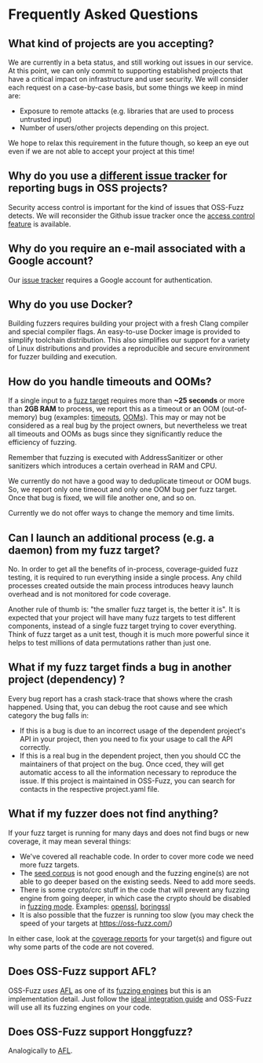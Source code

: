 # Frequently Asked Questions

## What kind of projects are you accepting?

We are currently in a beta status, and still working out issues in our service. At this point, we
can only commit to supporting established projects that have a critical impact on infrastructure and
user security. We will consider each request on a case-by-case basis, but some things we keep in mind are:

  - Exposure to remote attacks (e.g. libraries that are used to process untrusted input)
  - Number of users/other projects depending on this project.

We hope to relax this requirement in the future though, so keep an eye out even if we are not able
to accept your project at this time!

## Why do you use a [different issue tracker](https://bugs.chromium.org/p/oss-fuzz/issues/list) for reporting bugs in OSS projects?

Security access control is important for the kind of issues that OSS-Fuzz detects.
We will reconsider the Github issue tracker once the
[access control feature](https://github.com/isaacs/github/issues/37) is available.

## Why do you require an e-mail associated with a Google account?

Our [issue tracker](https://bugs.chromium.org/p/oss-fuzz/issues/list) requires a Google account for authentication.

## Why do you use Docker?

Building fuzzers requires building your project with a fresh Clang compiler and special compiler flags. 
An easy-to-use Docker image is provided to simplify toolchain distribution. This also simplifies our
support for a variety of Linux distributions and provides a reproducible and secure environment for fuzzer
building and execution.

## How do you handle timeouts and OOMs?

If a single input to a [fuzz target](glossary.md#fuzz-target)
requires more than **~25 seconds** or more than **2GB RAM** to process, we
report this as a timeout or an OOM (out-of-memory) bug
(examples: [timeouts](https://bugs.chromium.org/p/oss-fuzz/issues/list?can=1&q=%22Crash+Type%3A+Timeout%22),
[OOMs](https://bugs.chromium.org/p/oss-fuzz/issues/list?can=1&q="Crash+Type%3A+Out-of-memory")).
This may or may not be considered as a real bug by the project owners,
but nevertheless we treat all timeouts and OOMs as bugs
since they significantly reduce the efficiency of fuzzing.

Remember that fuzzing is executed with AddressSanitizer or other
sanitizers which introduces a certain overhead in RAM and CPU.

We currently do not have a good way to deduplicate timeout or OOM bugs.
So, we report only one timeout and only one OOM bug per fuzz target.
Once that bug is fixed, we will file another one, and so on.

Currently we do not offer ways to change the memory and time limits.

## Can I launch an additional process (e.g. a daemon) from my fuzz target?

No. In order to get all the benefits of in-process, coverage-guided fuzz testing,
it is required to run everything inside a single process. Any child processes created
outside the main process introduces heavy launch overhead and is not monitored for
code coverage.

Another rule of thumb is: "the smaller fuzz target is, the better it is". It is
expected that your project will have many fuzz targets to test different components,
instead of a single fuzz target trying to cover everything. Think of fuzz target
as a unit test, though it is much more powerful since it helps to test millions
of data permutations rather than just one.

## What if my fuzz target finds a bug in another project (dependency) ?

Every bug report has a crash stack-trace that shows where the crash happened.
Using that, you can debug the root cause and see which category the bug falls in:

- If this is a bug is due to an incorrect usage of the dependent project's API 
in your project, then you need to fix your usage to call the API correctly.
- If this is a real bug in the dependent project, then you should CC the maintainers
of that project on the bug. Once cced, they will get automatic access to all the
information necessary to reproduce the issue. If this project is maintained in OSS-Fuzz,
you can search for contacts in the respective project.yaml file.

## What if my fuzzer does not find anything? 

If your fuzz target is running for many days and does not find bugs or new coverage, it may mean several things: 
- We've covered all reachable code. In order to cover more code we need more fuzz targets.
- The [seed corpus](new_project_guide.md#seed-corpus) is not good enough and the fuzzing engine(s) are not able to go deeper based on the existing seeds. Need to add more seeds. 
- There is some crypto/crc stuff in the code that will prevent any fuzzing engine from going deeper, in which case the crypto should be disabled in [fuzzing mode](http://libfuzzer.info#fuzzer-friendly-build-mode). Examples: [openssl](https://github.com/openssl/openssl/tree/master/fuzz#reproducing-issues), [boringssl](https://boringssl.googlesource.com/boringssl/+/HEAD/FUZZING.md#Fuzzer-mode)
- It is also possible that the fuzzer is running too slow (you may check the speed of your targets at https://oss-fuzz.com/)

In either case, look at the [coverage reports](clusterfuzz.md#coverage-reports) for your target(s) and figure out why some parts of the code are not covered. 
    
## Does OSS-Fuzz support AFL?
OSS-Fuzz *uses* [AFL](http://lcamtuf.coredump.cx/afl/) as one of its [fuzzing engines](glossary.md#fuzzing-engine) but this is an implementation detail. Just follow the [ideal integration guide](ideal_integration.md) and OSS-Fuzz will use all its fuzzing engines on your code.

## Does OSS-Fuzz support Honggfuzz?
Analogically to [AFL](#does-oss-fuzz-support-afl).
